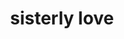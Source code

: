 ---
pid: LLP198
title: sisterly love
location_transcription: 
zipcode: '19120'
outside_phl: 
neighborhood: Logan,Olney
age: '9'
age_range: 6-13
instagram: 
image_file_name: LLP_198.jpg
proposal_transcription: |-
  LO
  VE


  Look! Wow! Look!
topic: Brotherly Love,Women,Love
topic_summary: 0, 0, 0
type: Sculpture Statue
keywords_other: sisterly love, love statue, holding hands
credit: Elanie#
image_labels: 
twitter: 
facebook: 
permalink: "/monuments/llp198/"
layout: item-page
---